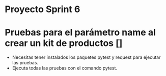 ﻿# Proyecto Sprint 6 
# Pruebas para el parámetro name al crear un kit de productos []
- Necesitas tener instalados los paquetes pytest y request para ejecutar las pruebas.
- Ejecuta todas las pruebas con el comando pytest.